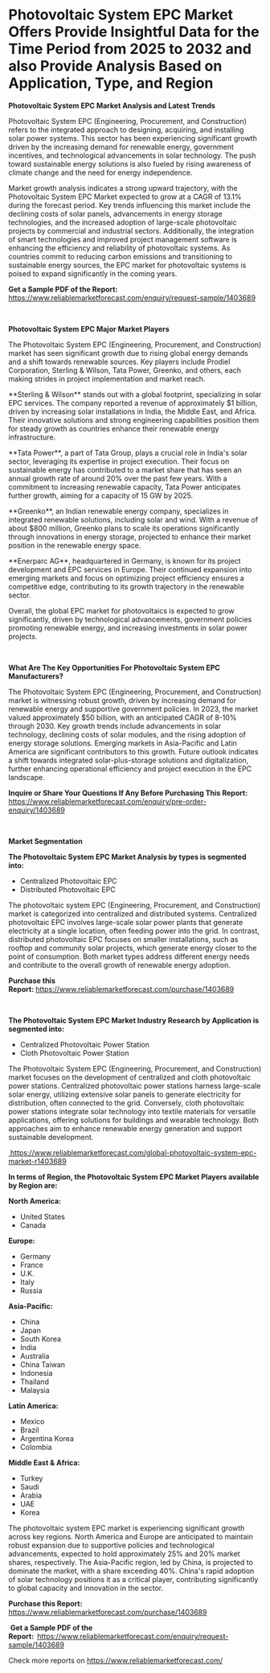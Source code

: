 <p><h1>Photovoltaic System EPC Market Offers Provide Insightful Data for the Time Period from 2025 to 2032 and also Provide Analysis Based on Application, Type, and Region</h1></p><p><strong>Photovoltaic System EPC Market Analysis and Latest Trends</strong></p>
<p><p>Photovoltaic System EPC (Engineering, Procurement, and Construction) refers to the integrated approach to designing, acquiring, and installing solar power systems. This sector has been experiencing significant growth driven by the increasing demand for renewable energy, government incentives, and technological advancements in solar technology. The push toward sustainable energy solutions is also fueled by rising awareness of climate change and the need for energy independence.</p><p>Market growth analysis indicates a strong upward trajectory, with the Photovoltaic System EPC Market expected to grow at a CAGR of 13.1% during the forecast period. Key trends influencing this market include the declining costs of solar panels, advancements in energy storage technologies, and the increased adoption of large-scale photovoltaic projects by commercial and industrial sectors. Additionally, the integration of smart technologies and improved project management software is enhancing the efficiency and reliability of photovoltaic systems. As countries commit to reducing carbon emissions and transitioning to sustainable energy sources, the EPC market for photovoltaic systems is poised to expand significantly in the coming years.</p></p>
<p><strong>Get a Sample PDF of the Report:&nbsp;</strong> <a href="https://www.reliablemarketforecast.com/enquiry/request-sample/1403689?utm_campaign=1110&utm_medium=2&utm_source=Github&utm_content=ia&utm_term=13012025&utm_id=photovoltaic-system-epc">https://www.reliablemarketforecast.com/enquiry/request-sample/1403689</a></p>
<p>&nbsp;</p>
<p><strong>Photovoltaic System EPC Major Market Players</strong></p>
<p><p>The Photovoltaic System EPC (Engineering, Procurement, and Construction) market has seen significant growth due to rising global energy demands and a shift towards renewable sources. Key players include Prodiel Corporation, Sterling & Wilson, Tata Power, Greenko, and others, each making strides in project implementation and market reach.</p><p>**Sterling & Wilson** stands out with a global footprint, specializing in solar EPC services. The company reported a revenue of approximately $1 billion, driven by increasing solar installations in India, the Middle East, and Africa. Their innovative solutions and strong engineering capabilities position them for steady growth as countries enhance their renewable energy infrastructure.</p><p>**Tata Power**, a part of Tata Group, plays a crucial role in India's solar sector, leveraging its expertise in project execution. Their focus on sustainable energy has contributed to a market share that has seen an annual growth rate of around 20% over the past few years. With a commitment to increasing renewable capacity, Tata Power anticipates further growth, aiming for a capacity of 15 GW by 2025.</p><p>**Greenko**, an Indian renewable energy company, specializes in integrated renewable solutions, including solar and wind. With a revenue of about $800 million, Greenko plans to scale its operations significantly through innovations in energy storage, projected to enhance their market position in the renewable energy space.</p><p>**Enerparc AG**, headquartered in Germany, is known for its project development and EPC services in Europe. Their continued expansion into emerging markets and focus on optimizing project efficiency ensures a competitive edge, contributing to its growth trajectory in the renewable sector.</p><p>Overall, the global EPC market for photovoltaics is expected to grow significantly, driven by technological advancements, government policies promoting renewable energy, and increasing investments in solar power projects.</p></p>
<p>&nbsp;</p>
<p><strong>What Are The Key Opportunities For Photovoltaic System EPC Manufacturers?</strong></p>
<p><p>The Photovoltaic System EPC (Engineering, Procurement, and Construction) market is witnessing robust growth, driven by increasing demand for renewable energy and supportive government policies. In 2023, the market valued approximately $50 billion, with an anticipated CAGR of 8-10% through 2030. Key growth trends include advancements in solar technology, declining costs of solar modules, and the rising adoption of energy storage solutions. Emerging markets in Asia-Pacific and Latin America are significant contributors to this growth. Future outlook indicates a shift towards integrated solar-plus-storage solutions and digitalization, further enhancing operational efficiency and project execution in the EPC landscape.</p></p>
<p><strong>Inquire or Share Your Questions If Any Before Purchasing This Report:</strong> <a href="https://www.reliablemarketforecast.com/enquiry/pre-order-enquiry/1403689?utm_campaign=1110&utm_medium=2&utm_source=Github&utm_content=ia&utm_term=13012025&utm_id=photovoltaic-system-epc">https://www.reliablemarketforecast.com/enquiry/pre-order-enquiry/1403689</a></p>
<p>&nbsp;</p>
<p><strong>Market Segmentation</strong></p>
<p><strong>The Photovoltaic System EPC Market Analysis by types is segmented into:</strong></p>
<p><ul><li>Centralized Photovoltaic EPC</li><li>Distributed Photovoltaic EPC</li></ul></p>
<p><p>The photovoltaic system EPC (Engineering, Procurement, and Construction) market is categorized into centralized and distributed systems. Centralized photovoltaic EPC involves large-scale solar power plants that generate electricity at a single location, often feeding power into the grid. In contrast, distributed photovoltaic EPC focuses on smaller installations, such as rooftop and community solar projects, which generate energy closer to the point of consumption. Both market types address different energy needs and contribute to the overall growth of renewable energy adoption.</p></p>
<p><strong>Purchase this Report:&nbsp;</strong><a href="https://www.reliablemarketforecast.com/purchase/1403689?utm_campaign=1110&utm_medium=2&utm_source=Github&utm_content=ia&utm_term=13012025&utm_id=photovoltaic-system-epc">https://www.reliablemarketforecast.com/purchase/1403689</a></p>
<p>&nbsp;</p>
<p><strong>The Photovoltaic System EPC Market Industry Research by Application is segmented into:</strong></p>
<p><ul><li>Centralized Photovoltaic Power Station</li><li>Cloth Photovoltaic Power Station</li></ul></p>
<p><p>The Photovoltaic System EPC (Engineering, Procurement, and Construction) market focuses on the development of centralized and cloth photovoltaic power stations. Centralized photovoltaic power stations harness large-scale solar energy, utilizing extensive solar panels to generate electricity for distribution, often connected to the grid. Conversely, cloth photovoltaic power stations integrate solar technology into textile materials for versatile applications, offering solutions for buildings and wearable technology. Both approaches aim to enhance renewable energy generation and support sustainable development.</p></p>
<p><a href="https://www.reliablemarketforecast.com/global-photovoltaic-system-epc-market-r1403689?utm_campaign=1110&utm_medium=2&utm_source=Github&utm_content=ia&utm_term=13012025&utm_id=photovoltaic-system-epc">&nbsp;https://www.reliablemarketforecast.com/global-photovoltaic-system-epc-market-r1403689</a></p>
<p><strong>In terms of Region, the Photovoltaic System EPC Market Players available by Region are:</strong></p>
<p>
    <p> <strong> North America: </strong>
        <ul>
            <li>United States</li>
            <li>Canada</li>
        </ul>
        </p> 
    <p> <strong> Europe: </strong>
        <ul>
            <li>Germany</li>
            <li>France</li>
            <li>U.K.</li>
            <li>Italy</li>
            <li>Russia</li>
        </ul>
        </p> 
    <p> <strong> Asia-Pacific: </strong>
        <ul>
            <li>China</li>
            <li>Japan</li>
            <li>South Korea</li>
            <li>India</li>
            <li>Australia</li>
            <li>China Taiwan</li>
            <li>Indonesia</li>
            <li>Thailand</li>
            <li>Malaysia</li>
        </ul>
        </p> 
    <p> <strong> Latin America: </strong>
        <ul>
            <li>Mexico</li>
            <li>Brazil</li>
            <li>Argentina Korea</li>
            <li>Colombia</li>
        </ul>
        </p> 
    <p> <strong> Middle East & Africa: </strong>
        <ul>
            <li>Turkey</li>
            <li>Saudi</li>
            <li>Arabia</li>
            <li>UAE</li>
            <li>Korea</li>
        </ul>
    </p>
    </p>
<p><p>The photovoltaic system EPC market is experiencing significant growth across key regions. North America and Europe are anticipated to maintain robust expansion due to supportive policies and technological advancements, expected to hold approximately 25% and 20% market shares, respectively. The Asia-Pacific region, led by China, is projected to dominate the market, with a share exceeding 40%. China's rapid adoption of solar technology positions it as a critical player, contributing significantly to global capacity and innovation in the sector.</p></p>
<p><strong>Purchase this Report: </strong><a href="https://www.reliablemarketforecast.com/purchase/1403689?utm_campaign=1110&utm_medium=2&utm_source=Github&utm_content=ia&utm_term=13012025&utm_id=photovoltaic-system-epc">https://www.reliablemarketforecast.com/purchase/1403689</a></p>
<p>&nbsp;<strong>Get a Sample PDF of the Report:&nbsp;&nbsp;</strong><a href="https://www.reliablemarketforecast.com/enquiry/request-sample/1403689?utm_campaign=1110&utm_medium=2&utm_source=Github&utm_content=ia&utm_term=13012025&utm_id=photovoltaic-system-epc">https://www.reliablemarketforecast.com/enquiry/request-sample/1403689</a></p>
<p><strong></strong></p>
<p>Check more reports on <a href="https://www.reliablemarketforecast.com/?utm_campaign=1110&utm_medium=2&utm_source=Github&utm_content=ia&utm_term=13012025&utm_id=photovoltaic-system-epc">https://www.reliablemarketforecast.com/</a></p>